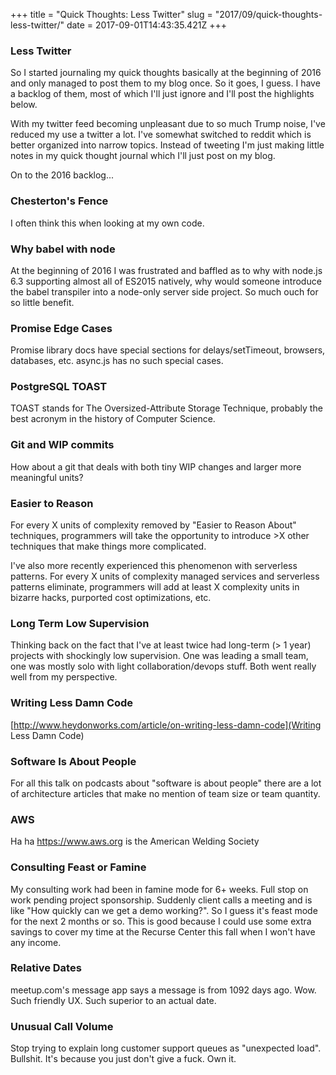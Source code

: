 +++
title = "Quick Thoughts: Less Twitter"
slug = "2017/09/quick-thoughts-less-twitter/"
date = 2017-09-01T14:43:35.421Z
+++
### Less Twitter

So I started journaling my quick thoughts basically at the beginning of 2016 and only managed to post them to my blog once. So it goes, I guess. I have a backlog of them, most of which I'll just ignore and I'll post the highlights below.

With my twitter feed becoming unpleasant due to so much Trump noise, I've reduced my use a twitter a lot. I've somewhat switched to reddit which is better organized into narrow topics. Instead of tweeting I'm just making little notes in my quick thought journal which I'll just post on my blog.

On to the 2016 backlog...

### Chesterton's Fence

I often think this when looking at my own code.
[](http://mcntyr.com/52-concepts-cognitive-toolkit/)

### Why babel with node

At the beginning of 2016 I was frustrated and baffled as to why with node.js 6.3 supporting almost all of ES2015 natively, why would someone introduce the babel transpiler into a node-only server side project. So much ouch for so little benefit.

### Promise Edge Cases

Promise library docs have special sections for delays/setTimeout, browsers, databases, etc. async.js has no such special cases.

### PostgreSQL TOAST

TOAST stands for The Oversized-Attribute Storage Technique, probably the best acronym in the history of Computer Science.

[](http://rachbelaid.com/introduction-to-postgres-physical-storage/)

### Git and WIP commits

How about a git that deals with both tiny WIP changes and larger more meaningful units?

### Easier to Reason

For every X units of complexity removed by "Easier to Reason About" techniques, programmers will take the opportunity to introduce >X other techniques that make things more complicated.

I've also more recently experienced this phenomenon with serverless patterns. For every X units of complexity managed services and serverless patterns eliminate, programmers will add at least X complexity units in bizarre hacks, purported cost optimizations, etc.

### Long Term Low Supervision

Thinking back on the fact that I've at least twice had long-term (> 1 year) projects with shockingly low supervision. One was leading a small team, one was mostly solo with light collaboration/devops stuff. Both went really well from my perspective.

### Writing Less Damn Code

[http://www.heydonworks.com/article/on-writing-less-damn-code](Writing Less Damn Code)


### Software Is About People

For all this talk on podcasts about "software is about people" there are a lot of architecture articles that make no mention of team size or team quantity.

### AWS

Ha ha https://www.aws.org is the American Welding Society

### Consulting Feast or Famine

My consulting work had been in famine mode for 6+ weeks. Full stop on work pending project sponsorship. Suddenly client calls a meeting and is like "How quickly can we get a demo working?". So I guess it's feast mode for the next 2 months or so. This is good because I could use some extra savings to cover my time at the Recurse Center this fall when I won't have any income.

### Relative Dates

meetup.com's message app says a message is from 1092 days ago. Wow. Such friendly UX. Such superior to an actual date.


### Unusual Call Volume

Stop trying to explain long customer support queues as "unexpected load". Bullshit. It's because you just don't give a fuck. Own it.
